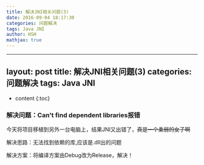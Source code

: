 ```yaml
---
title: 解决JNI相关问题(3)
date: 2016-09-04 18:17:30
categories: 问题解决
tags: Java JNI
author: HSH
mathjax: true
---
```

---
layout: post
title:  解决JNI相关问题(3)
categories: 问题解决
tags: Java JNI
---

* content
{:toc}

### 解决问题：Can't find dependent libraries报错




今天将项目移植到另外一台电脑上，结果JNI又出错了，~~真是一个柔弱的女子啊~~

解决思路：无法找到依赖的库,应该是.dll出的问题

解决方案：将编译方案由Debug改为Release，解决！
